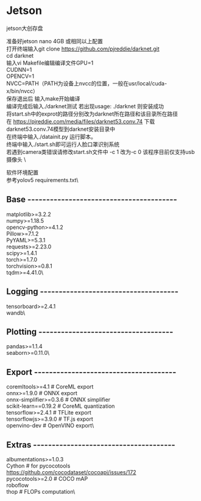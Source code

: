 # Jetson
jetson大创存盘

准备好jetson nano 4GB 或相同以上配置\
打开终端输入git clone https://github.com/pjreddie/darknet.git \
cd darknet \
输入vi Makefile编辑编译文件GPU=1 \
CUDNN=1 \
OPENCV=1 \
NVCC=PATH（PATH为设备上nvcc的位置，一般在usr/local/cuda-x/bin/nvcc） \
保存退出后 输入make开始编译 \
编译完成后输入./darknet测试 若出现usage: ./darknet <function>则安装成功 \
将start.sh中的exprot的路径分别改为darknet所在路径和该目录所在路径 \
在 https://pjreddie.com/media/files/darknet53.conv.74 下载 darknet53.conv.74模型到darknet安装目录中 \
在终端中输入./datainit.py 运行脚本。 \
终端中输入./start.sh即可运行人脸口罩识别系统 \
若遇到camera类错误请修改start.sh文件中 -c 1 改为-c 0 该程序目前仅支持usb摄像头 \

软件环境配置 \
参考yolov5 requirements.txt\
## Base ----------------------------------------
matplotlib>=3.2.2\
numpy>=1.18.5\
opencv-python>=4.1.2\
Pillow>=7.1.2\
PyYAML>=5.3.1\
requests>=2.23.0\
scipy>=1.4.1\
torch>=1.7.0\
torchvision>=0.8.1\
tqdm>=4.41.0\
## Logging -------------------------------------
tensorboard>=2.4.1\
wandb\
## Plotting ------------------------------------
pandas>=1.1.4\
seaborn>=0.11.0\
## Export --------------------------------------
coremltools>=4.1  # CoreML export\
onnx>=1.9.0  # ONNX export\
onnx-simplifier>=0.3.6  # ONNX simplifier\
scikit-learn==0.19.2  # CoreML quantization\
tensorflow>=2.4.1  # TFLite export\
tensorflowjs>=3.9.0  # TF.js export\
openvino-dev  # OpenVINO export\
## Extras --------------------------------------
albumentations>=1.0.3\
Cython  # for pycocotools https://github.com/cocodataset/cocoapi/issues/172 \
pycocotools>=2.0  # COCO mAP\
roboflow\
thop  # FLOPs computation\
